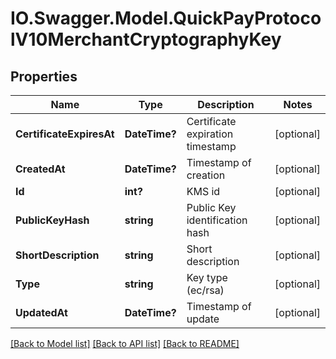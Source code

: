 # IO.Swagger.Model.QuickPayProtocolV10MerchantCryptographyKey
## Properties

Name | Type | Description | Notes
------------ | ------------- | ------------- | -------------
**CertificateExpiresAt** | **DateTime?** | Certificate expiration timestamp | [optional] 
**CreatedAt** | **DateTime?** | Timestamp of creation | [optional] 
**Id** | **int?** | KMS id | [optional] 
**PublicKeyHash** | **string** | Public Key identification hash | [optional] 
**ShortDescription** | **string** | Short description | [optional] 
**Type** | **string** | Key type (ec/rsa) | [optional] 
**UpdatedAt** | **DateTime?** | Timestamp of update | [optional] 

[[Back to Model list]](../README.md#documentation-for-models) [[Back to API list]](../README.md#documentation-for-api-endpoints) [[Back to README]](../README.md)

